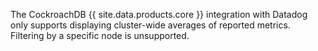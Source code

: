 The CockroachDB {{ site.data.products.core }} integration with Datadog only supports displaying cluster-wide averages of reported metrics. Filtering by a specific node is unsupported.